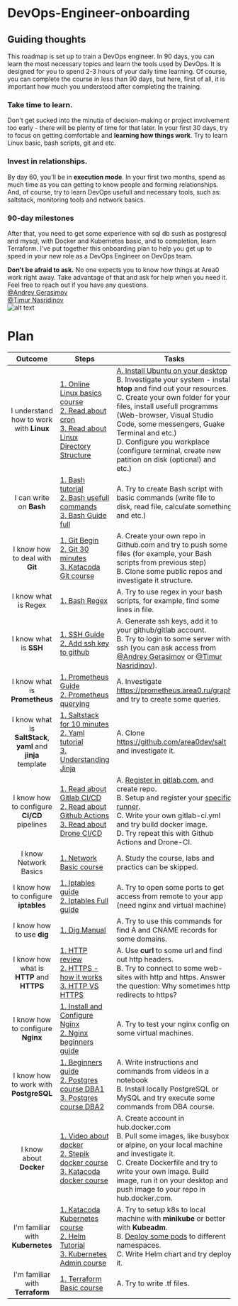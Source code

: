# DevOps-Engineer-onboarding
## Guiding thoughts
This roadmap is set up to train a DevOps engineer. In 90 days, you can learn the most necessary topics and learn the tools used by DevOps. It is designed for you to spend 2-3 hours of your daily time learning. Of course, you can complete the course in less than 90 days, but here, first of all, it is important how much you understood after completing the training. <br />
### Take time to learn.
 Don't get sucked into the minutia of decision-making or project involvement too early - there will be plenty of time for that later. In your first 30 days, try to focus on getting comfortable and **learning how things work**. Try to learn Linux basic, bash scripts, git and etc.

### Invest in relationships.
 By day 60, you'll be in **execution mode**. In your first two months, spend as much time as you can getting to know people and forming relationships. And, of course, try to learn DevOps usefull and necessary tools, such as: saltstack, monitoring tools and network basics.

### 90-day milestones
After that, you need to get some experience with sql db sush as postgresql and mysql, with Docker and Kubernetes basic, and  to completion, learn Terraform. I've put together this onboarding plan to help you get up to speed in your new role as a DevOps Engineer on DevOps team. 

**Don't be afraid to ask.** No one expects you to know how things at Area0 work right away. Take advantage of that and ask for help when you need it. Feel free to reach out if you have any questions. <br />
[@Andrey Gerasimov](https://github.com/geri4)<br />
[@Timur Nasridinov](https://github.com/timur-ND)
<br />
![alt text](https://img.medscape.com/thumbnail_library/dt_170517_dawn_sunrise_800x600.jpg)
# Plan
| Outcome | Steps | Tasks | Info |
| :---: | --- | --- | :---: |
|I understand how to work with **Linux**|[1. Online Linux basics course](https://stepik.org/course/73/syllabus) <br /> [2. Read about cron](https://tproger.ru/translations/guide-to-cron-jobs/) <br /> [3. Read about Linux Directory Structure](https://eng.libretexts.org/Bookshelves/Computer_Science/Operating_Systems/Linux_-_The_Penguin_Marches_On_(McClanahan)/04%3A_Managing_Linux_Storage/5.12%3A_Linux_Directory_Structure/5.12.01%3A_Linux_Directory_Structure_-_Hierarchy) |[A. Install Ubuntu on your desktop](https://ubuntu.com/download/desktop) <br /> B. Investigate your system - install **htop** and find out your resources. <br /> C. Create your own folder for your files, install usefull programms (Web-browser, Visual Studio Code, some messengers, Guake Terminal and etc.) <br /> D. Configure you workplace (configure terminal, create new patition on disk (optional) and etc.) | This steps are most necessary for begining. This can take 2-3 weeks for study. 
|I can write on **Bash**|[1. Bash tutorial](https://omgubuntu.ru/osnovy-bash-dlia-novichkov/) <br /> [2. Bash usefull commands](https://github.com/Idnan/bash-guide)<br />[3. Bash Guide full](https://tldp.org/LDP/Bash-Beginners-Guide/html/index.html)| A. Try to create Bash script with basic commands (write file to disk, read file, calculate something and etc.) <br />
|I know how to deal with **Git**|[1. Git Begin](https://githowto.com/ru) <br /> [2. Git 30 minutes](https://proglib.io/p/git-for-half-an-hour) <br />[3. Katacoda Git course](https://katacoda.com/courses/git)| A. Create your own repo in Github.com and try to push some files (for example, your Bash scripts from previous step) <br /> B. Clone some public repos and investigate it structure.
|I know what is Regex|[1. Bash Regex](https://habr.com/ru/company/ruvds/blog/327896/)| A. Try to use regex in your bash scripts, for example, find some lines in file.
|I know what is **SSH**|[1. SSH Guide](https://www.digitalocean.com/community/tutorials/how-to-use-ssh-to-connect-to-a-remote-server-ru)<br /> [2. Add ssh key to github](https://docs.github.com/en/enterprise-server@3.0/authentication/connecting-to-github-with-ssh/adding-a-new-ssh-key-to-your-github-account)| A. Generate ssh keys, add it to your github/gitlab account. <br /> B. Try to login to some server with ssh (you can ask access from [@Andrey Gerasimov](https://github.com/geri4) or [@Timur Nasridinov](https://github.com/timur-ND)).
|I know what is **Prometheus**|[1. Prometheus Guide](https://habr.com/ru/company/southbridge/blog/455290/)<br /> [2. Prometheus querying](https://prometheus.io/docs/prometheus/latest/querying/operators/)| A. Investigate https://prometheus.area0.ru/graph and try to create some queries.
|I know what is **SaltStack**, **yaml** and **jinja** template|[1. Saltstack for 10 minutes](https://habr.com/ru/post/315012/)<br />[2. Yaml tutorial ](https://tproger.ru/translations/yaml-za-5-minut-sintaksis-i-osnovnye-vozmozhnosti/)<br /> [3. Understanding Jinja](https://docs.saltproject.io/en/latest/topics/jinja/index.html)| A. Clone https://github.com/area0dev/salt and investigate it.<br />
|I know how to configure **CI/CD** pipelines| [1. Read about Gitlab CI/CD](https://docs.gitlab.com/ee/ci/)<br /> [2. Read about Github Actions](https://docs.github.com/en/actions/learn-github-actions)<br /> [3. Read about Drone CI/CD](https://docs.drone.io/)| A. [Register in gitlab.com.](https://about.gitlab.com/free-trial/) and create repo. <br />B. Setup and register your [specific runner](https://docs.gitlab.com/runner/register/).<br /> C. Write your own gitlab-ci.yml and try build docker image. <br /> D. Try repeat this with Github Actions and Drone-CI.
|I know Network Basics|[1. Network Basic course](https://stepik.org/course/58678/)| A. Study the course, labs and practics can be skipped.
|I know how to configure **iptables**|[1. Iptables guide](https://losst.ru/nastrojka-iptables-dlya-chajnikov) <br />[2. Iptables Full guide](https://www.opennet.ru/docs/RUS/iptables/) | A. Try to open some ports to get access from remote to your app (need nginx and virtual machine)
|I know how to use **dig**| [1. Dig Manual](https://jvns.ca/blog/2021/12/04/how-to-use-dig/) | A. Try to use this commands for find A and CNAME records for some domains.
|I know how what is **HTTP** and **HTTPS**| [1. HTTP review](https://developer.mozilla.org/ru/docs/Web/HTTP/Overview)<br />[2. HTTPS - how it works](https://firstssl.ru/faq/general-questions/chto-takoe-https)<br />[3. HTTP VS HTTPS](https://sweb.ru/journal/article/v-chem-razlichiya-mezhdu-http-i-https/) | A. Use **curl** to some url and find out http headers. <br /> B. Try to connect to some web-sites with http and https. Answer the question: Why sometimes http redirects to https?
|I know how to configure **Nginx**|[1. Install and Configure Nginx](https://serveradmin.ru/ustanovka-i-nastrojka-nginx/)<br />[2. Nginx beginners guide](http://nginx.org/ru/docs/beginners_guide.html)| A. Try to test your nginx config on some virtual machines.
|I know how to work with **PostgreSQL**|[1. Beginners guide](https://knowledgepill.it/posts/postgresql-basics-guide/)<br />[2. Postgres course DBA1](https://youtu.be/mXA861YV7Us?list=PLaFqU3KCWw6JhHBp07QSu9uE8zahhKnTn)<br />[3. Postgres course DBA2](https://www.youtube.com/playlist?list=PLaFqU3KCWw6KycrRthIC6mESoLLQen1k6)|A. Write instructions and commands from videos in a notebook  <br /> B. Install locally PostgreSQL or MySQL and try execute some commands from DBA course.
|I know about **Docker**|[1. Video about docker](https://youtu.be/I18TNwZ2Nqg)<br />[2. Stepik docker course](https://stepik.org/course/74010/promo)  <br /> [3. Katacoda docker course](https://katacoda.com/courses/docker)| A. Create account in hub.docker.com <br /> B. Pull some images, like busybox or alpine, on your local machine and investigate it. <br /> C. Create Dockerfile and try to write your own image. Build image, run it on your desktop and push image to your repo in hub.docker.com.
|I'm familiar with **Kubernetes**|[1. Katacoda Kubernetes course](https://katacoda.com/courses/kubernetes)<br /> [2. Helm Tutorial](https://helm.sh/docs/chart_template_guide/getting_started/) <br /> [3. Kubernetes Admin course](https://www.udemy.com/course/certified-kubernetes-administrator-with-practice-tests/) | A. Try to setup k8s to local machine with **minikube** or better with **Kubeadm**. <br /> B. [Deploy some pods](https://kubernetes.io/docs/concepts/workloads/pods/) to different namespaces. <br /> C. Write Helm chart and try deploy it.
|I'm familiar with **Terraform**|[1. Terraform Basic course](https://learn.hashicorp.com/terraform)| A. Try to write .tf files.

